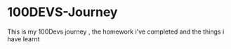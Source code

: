 # 100DEVS-Journey
This is my 100Devs journey , the homework i've completed and the things i have learnt 
